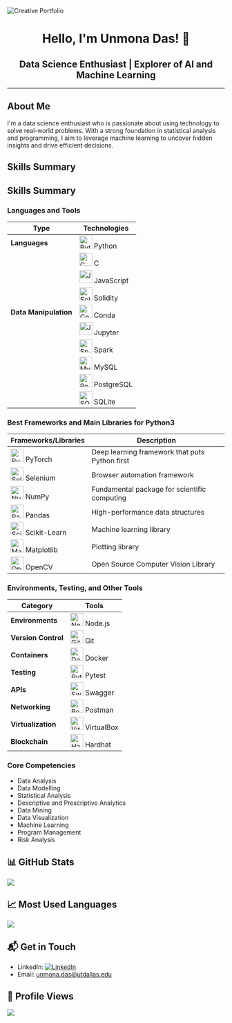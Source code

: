 

![Creative Portfolio](https://github.com/IamUnmona/IamUnmona/blob/main/Welcome%20to%20my%20page.gif)






<div align="center">

# Hello, I'm Unmona Das! 👋

## Data Science Enthusiast | Explorer of AI and Machine Learning


</div>

---

##  About Me
I'm a data science enthusiast who is passionate about using technology to solve real-world problems. With a strong foundation in statistical analysis and programming, I aim to leverage machine learning to uncover hidden insights and drive efficient decisions.

## Skills Summary
## Skills Summary

### Languages and Tools

| Type                | Technologies |
|---------------------|--------------|
| **Languages**       | <img src="https://simpleicons.org/icons/python.svg" alt="Python" width="30"/> Python |
|                     | <img src="https://simpleicons.org/icons/c.svg" alt="C" width="30"/> C |
|                     | <img src="https://simpleicons.org/icons/javascript.svg" alt="JavaScript" width="30"/> JavaScript |
|                     | <img src="https://simpleicons.org/icons/solidity.svg" alt="Solidity" width="30"/> Solidity |
| **Data Manipulation** | <img src="https://simpleicons.org/icons/anaconda.svg" alt="Conda" width="30"/> Conda |
|                     | <img src="https://simpleicons.org/icons/jupyter.svg" alt="Jupyter" width="30"/> Jupyter |
|                     | <img src="https://simpleicons.org/icons/apache-spark.svg" alt="Spark" width="30"/> Spark |
|                     | <img src="https://simpleicons.org/icons/mysql.svg" alt="MySQL" width="30"/> MySQL |
|                     | <img src="https://simpleicons.org/icons/postgresql.svg" alt="PostgreSQL" width="30"/> PostgreSQL |
|                     | <img src="https://simpleicons.org/icons/sqlite.svg" alt="SQLite" width="30"/> SQLite |

### Best Frameworks and Main Libraries for Python3

| Frameworks/Libraries  | Description |
|-----------------------|-------------|
| <img src="https://simpleicons.org/icons/pytorch.svg" alt="PyTorch" width="30"/> PyTorch | Deep learning framework that puts Python first |
| <img src="https://simpleicons.org/icons/selenium.svg" alt="Selenium" width="30"/> Selenium | Browser automation framework |
| <img src="https://simpleicons.org/icons/numpy.svg" alt="NumPy" width="30"/> NumPy | Fundamental package for scientific computing |
| <img src="https://simpleicons.org/icons/pandas.svg" alt="Pandas" width="30"/> Pandas | High-performance data structures |
| <img src="https://simpleicons.org/icons/scikitlearn.svg" alt="Scikit-Learn" width="30"/> Scikit-Learn | Machine learning library |
| <img src="https://simpleicons.org/icons/matplotlib.svg" alt="Matplotlib" width="30"/> Matplotlib | Plotting library |
| <img src="https://simpleicons.org/icons/opencv.svg" alt="OpenCV" width="30"/> OpenCV | Open Source Computer Vision Library |

### Environments, Testing, and Other Tools

| Category  | Tools |
|-----------|-------|
| **Environments** | <img src="https://simpleicons.org/icons/node-dot-js.svg" alt="Node.js" width="30"/> Node.js |
| **Version Control** | <img src="https://simpleicons.org/icons/git.svg" alt="Git" width="30"/> Git |
| **Containers** | <img src="https://simpleicons.org/icons/docker.svg" alt="Docker" width="30"/> Docker |
| **Testing** | <img src="https://simpleicons.org/icons/pytest.svg" alt="Pytest" width="30"/> Pytest |
| **APIs** | <img src="https://simpleicons.org/icons/swagger.svg" alt="Swagger" width="30"/> Swagger |
| **Networking** | <img src="https://simpleicons.org/icons/postman.svg" alt="Postman" width="30"/> Postman |
| **Virtualization** | <img src="https://simpleicons.org/icons/virtualbox.svg" alt="VirtualBox" width="30"/> VirtualBox |
| **Blockchain** | <img src="https://simpleicons.org/icons/hardhat.svg" alt="Hardhat" width="30"/> Hardhat |


### Core Competencies
- Data Analysis
- Data Modelling
- Statistical Analysis
- Descriptive and Prescriptive Analytics
- Data Mining
- Data Visualization
- Machine Learning
- Program Management
- Risk Analysis



## 📊 GitHub Stats
![](https://github-readme-stats.vercel.app/api?username=iamUnmona&show_icons=true&theme=radical)

## 📈 Most Used Languages
![](https://github-readme-stats.vercel.app/api/top-langs/?username=iamUnmona&layout=compact&theme=vue)


## 📬 Get in Touch
- LinkedIn: [![LinkedIn](https://img.shields.io/badge/LinkedIn-Unmona_Das-blue?style=flat-square&logo=linkedin)](https://www.linkedin.com/in/unmonadas/)
- Email: [unmona.das@utdallas.edu](mailto:unmona.das@utdallas.edu)

## 👀 Profile Views
![](https://komarev.com/ghpvc/?username=iamUnmona&style=flat-square&color=blueviolet)


